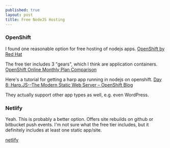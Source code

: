 ```yaml
---
published: true
layout: post
title: Free NodeJS Hosting
---
```



### OpenShift

I found one reasonable option for free hosting of nodejs apps.
[OpenShift by Red Hat](https://www.openshift.com/)

The free tier includes 3 "gears", which I think are application containers.
[OpenShift Online Monthly Plan Comparison](https://www.openshift.com/pricing/plan-comparison.html)

Here's a tutorial for getting a harp app running in nodejs on openshift.
[Day 8: Harp.JS--The Modern Static Web Server – OpenShift Blog](https://blog.openshift.com/day-8-harpjs-the-modern-static-web-server/)

They actually support other app types as well, e.g. even WordPress.


### Netlify

Yeah. This is probably a better option. Offers site rebuilds on github or bitbucket push events. I'm not sure what the free tier includes, but it definitely includes at least one static app/site.

[netlify](https://app.netlify.com/)
